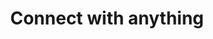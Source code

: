 ---
title: 'Connect with anything'
description: 'Ballerina has pre-built connectors and triggers for different protocols, 3rd party SaaS apps, supporting various data formats and authentication mechanisms. Ballerina Central, a globally hosted package management system, enables sharing and discovering packages, including those developed for unique organizational needs.'
image: 'images/usecases/integration/connect-with-anything.png'
---